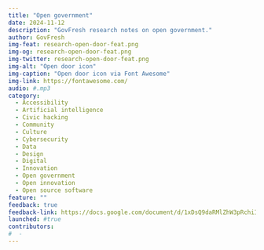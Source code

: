 ```yaml
---
title: "Open government"
date: 2024-11-12
description: "GovFresh research notes on open government."
author: GovFresh
img-feat: research-open-door-feat.png
img-og: research-open-door-feat.png
img-twitter: research-open-door-feat.png
img-alt: "Open door icon"
img-caption: "Open door icon via Font Awesome"
img-link: https://fontawesome.com/
audio: #.mp3
category:
  - Accessibility
  - Artificial intelligence
  - Civic hacking
  - Community
  - Culture
  - Cybersecurity
  - Data
  - Design
  - Digital
  - Innovation
  - Open government
  - Open innovation
  - Open source software
feature: ""
feedback: true
feedback-link: https://docs.google.com/document/d/1xDsQ9daRMlZhW3pRchiIgEZtUxHvKGcj9rSX7dcAp_I/edit?usp=sharing
launched: #true
contributors:
#  - 
---
```

